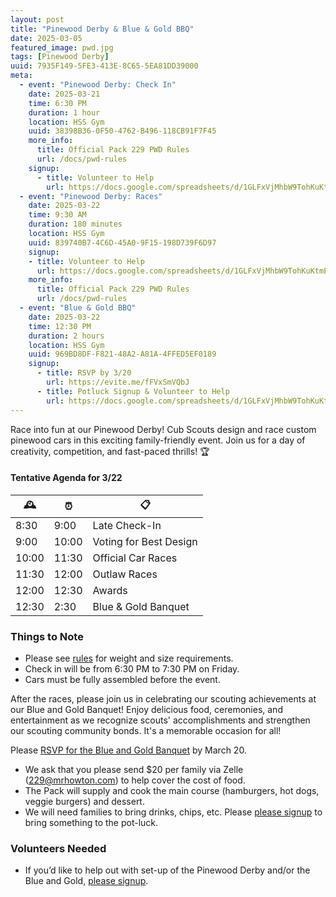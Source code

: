 ```yaml
---
layout: post
title: "Pinewood Derby & Blue & Gold BBQ"
date: 2025-03-05
featured_image: pwd.jpg
tags: [Pinewood Derby]
uuid: 7935F149-5FE3-413E-8C65-5EA81DD39000
meta:
  - event: "Pinewood Derby: Check In"
    date: 2025-03-21
    time: 6:30 PM
    duration: 1 hour
    location: HSS Gym
    uuid: 38398B36-0F50-4762-B496-118CB91F7F45
    more_info:
      title: Official Pack 229 PWD Rules
      url: /docs/pwd-rules
    signup:
      - title: Volunteer to Help
        url: https://docs.google.com/spreadsheets/d/1GLFxVjMhbW9TohKuKtmEWGdryNIADK4OD0me7eoGEb4/edit?gid=1345834128#gid=1345834128
  - event: "Pinewood Derby: Races"
    date: 2025-03-22
    time: 9:30 AM
    duration: 180 minutes
    location: HSS Gym
    uuid: 839740B7-4C6D-45A0-9F15-198D739F6D97
    signup:
    - title: Volunteer to Help
      url: https://docs.google.com/spreadsheets/d/1GLFxVjMhbW9TohKuKtmEWGdryNIADK4OD0me7eoGEb4/edit?gid=1345834128#gid=1345834128
    more_info:
      title: Official Pack 229 PWD Rules
      url: /docs/pwd-rules
  - event: "Blue & Gold BBQ"
    date: 2025-03-22
    time: 12:30 PM
    duration: 2 hours
    location: HSS Gym
    uuid: 969BD8DF-F821-48A2-A81A-4FFED5EF0189
    signup:
      - title: RSVP by 3/20
        url: https://evite.me/fFVxSmVQbJ
      - title: Potluck Signup & Volunteer to Help
        url: https://docs.google.com/spreadsheets/d/1GLFxVjMhbW9TohKuKtmEWGdryNIADK4OD0me7eoGEb4/edit?gid=0#gid=0
---
```


Race into fun at our Pinewood Derby! Cub Scouts design and race custom pinewood cars in this exciting family-friendly event. Join us for a day of creativity, competition, and fast-paced thrills! 🏆

#### Tentative Agenda for 3/22

| 🕰️ | ⏰ | 📋 |
| ----- | - | - |
| 8:30  | 9:00  | Late Check-In |
| 9:00  | 10:00 | Voting for Best Design |
| 10:00 | 11:30 | Official Car Races |
| 11:30 | 12:00 | Outlaw Races |
| 12:00 | 12:30 | Awards |
| 12:30 | 2:30  | Blue & Gold Banquet |

### Things to Note

 * Please see [rules](/docs/pwd-rules) for weight and size requirements.
 * Check in will be from 6:30 PM to 7:30 PM on Friday.
 * Cars must be fully assembled before the event.

After the races, please join us in celebrating our scouting achievements at our Blue and Gold Banquet! Enjoy delicious food, ceremonies, and entertainment as we recognize scouts' accomplishments and strengthen our scouting community bonds. It's a memorable occasion for all!

Please [RSVP for the Blue and Gold Banquet](https://evite.me/fFVxSmVQbJ) by March 20.

* We ask that you please send $20 per family via Zelle (229@mrhowton.com) to help cover the cost of food.
* The Pack will supply and cook the main course (hamburgers, hot dogs, veggie burgers) and dessert.
* We will need families to bring drinks, chips, etc. Please [please signup](https://docs.google.com/spreadsheets/d/1GLFxVjMhbW9TohKuKtmEWGdryNIADK4OD0me7eoGEb4/edit?gid=0#gid=0) to bring something to the pot-luck.

### Volunteers Needed

* If you’d like to help out with set-up of the Pinewood Derby and/or the Blue and Gold, [please signup](https://docs.google.com/spreadsheets/d/1GLFxVjMhbW9TohKuKtmEWGdryNIADK4OD0me7eoGEb4/edit?gid=1345834128#gid=1345834128).
